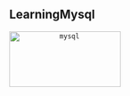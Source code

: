 ## LearningMysql

<code align=center><img src="https://github.com/devicons/devicon/blob/master/icons/mysql/mysql-original-wordmar" title="mysql" alt="mysql" width="200" height="100"/></code>
